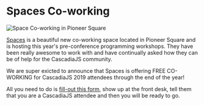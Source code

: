 # Spaces Co-working

![Space Co-working in Pioneer Square](https://www.spacesworks.com/wp-content/uploads/pim_images/144080026c92295b25e7e0c1aa34899545405d2ddaff82f_Spaces_Pioneer_Square_Washington_USA_coworking_interior_design.jpg)

[Spaces](https://www.spacesworks.com/seattle/pioneer-square/) is a beautiful new co-working space located in Pioneer Square and is hosting this year's pre-conference programming workshops. They have been really awesome to work with and have continually asked how they can be of help for the CascadiaJS community. 

We are super exicted to announce that Spaces is offering <span class="exclaim">FREE CO-WORKING</span> for CascadiaJS 2019 attendees through the end of the year! 

All you need to do is [fill-out this form](https://forms.gle/CXbt389Ci6ypkKEm6), show up at the front desk, tell them that you are a CascadiaJS attendee and then you will be ready to go. 